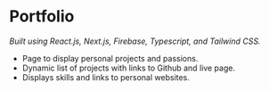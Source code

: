 # Portfolio

*Built using React.js, Next.js, Firebase, Typescript, and Tailwind CSS.*

- Page to display personal projects and passions.
- Dynamic list of projects with links to Github and live page.
- Displays skills and links to personal websites.
